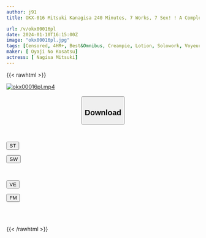 ```yaml
---
author: j91
title: OKX-016 Mitsuki Kanagisa 240 Minutes, 7 Works, 7 Sex! ! A Complete Collection Of Works Of Our Favorite Mitsuki Nagisa, From Competitive Swimsuits To School Swimsuits, Bloomers, Pantyhose, Night Sex, Voyeur Massages, And AV Interviews! ! Also Includes Newly Shot Scenes! !

url: /v/okx00016pl
date: 2024-01-10T16:15:00Z
image: "okx00016pl.jpg"
tags: [Censored, 4HR+, Best&Omnibus, Creampie, Lotion, Solowork, Voyeur]
maker: [ Oyaji No Kosatsu]
actress: [ Nagisa Mitsuki]
---
```



{{< rawhtml >}}

<div class="video" data-videoid="pdlPwajoQyFGBA">
    <a href="javascript:;">
        <img src="/v/okx00016pl/okx00016pl.jpg" width="WIDTH" height="HEIGHT" alt="okx00016pl.mp4" loading="lazy">
    </a>
</div>

<script type="text/javascript" src="https://j91.asia/asset/on-demand-st.js"></script>

<br>
  <link rel="stylesheet" href="https://j91.asia/asset/bs5.css">
  
  <center>
  <button class="btn btn-primary" type="button" data-bs-toggle="collapse" data-bs-target=".multi-collapse" aria-expanded="false" aria-controls="multiCollapseExample1 multiCollapseExample2"><h2>Download</h2></button></center>
</p>
<div class="row">
  <div class="col">
    <div class="collapse multi-collapse" id="multiCollapseExample1">
      <div class="card card-body">
	      	      <br>
<div class="buttons">  
<p><a href="https://streamtape.to/v/pdlPwajoQyFGBA" target="_blank"><button class="btn-hover color-3"><i class="fa fa-download"></i> ST</button></a></p>
<p><a href="https://flaswish.com/tgf6mmolyh67" target="_blank"><button class="btn-hover color-2"><i class="fa fa-download"></i> SW</button></a></p></div>
    </div>
  </div>
</div>
  <div class="col">
    <div class="collapse multi-collapse" id="multiCollapseExample2">
      <div class="card card-body">
	      <br>
<div class="buttons">
<p><a href="https://veev.to/d/2IUSmiyclD3DWEHhesl6rCvTFqgAHMCZkbZeDE9" target="_blank"><button class="btn-hover color-9"><i class="fa fa-download"></i> VE</button></a></p>
<p><a href="javascript:;" target="_blank"><button class="btn-hover color-8"><i class="fa fa-download"></i> FM</button></a></p></div>
<br><br>
      </div>
    </div>
  </div>
</div>

{{< /rawhtml >}}